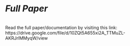 # *Full Paper*
<br>
Read the full paper/documentation by visiting this link:
https://drive.google.com/file/d/10ZQt5A655xi2A_TTMuZL-AKRJrlMMyqW/view
